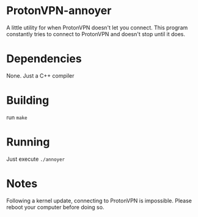 # ProtonVPN-annoyer
A little utility for when ProtonVPN doesn't let you connect. This program constantly tries to connect to ProtonVPN and doesn't stop until it does.

# Dependencies
None. Just a C++ compiler

# Building
run ```make```

# Running
Just execute `./annoyer`

# Notes
Following a kernel update, connecting to ProtonVPN is impossible. Please reboot your computer before doing so.
